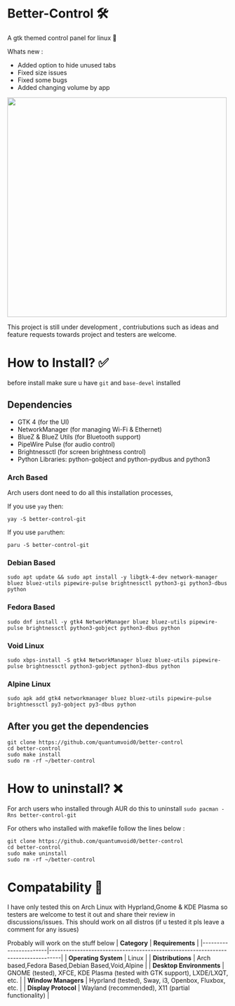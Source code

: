 # Better-Control 🛠️ 
A gtk themed control panel for linux 🐧

Whats new :
- Added option to hide unused tabs
- Fixed size issues
- Fixed some bugs
- Added changing volume by app

<img src="https://github.com/user-attachments/assets/5f9fe1eb-6bff-428a-95d2-5d97f8d4e209" width="500" />

This project is still under development , contriubutions such as ideas and feature requests towards project and testers are welcome.

# How to Install? ✅ 
before install make sure u have `git` and `base-devel` installed

## Dependencies

- GTK 4 (for the UI)
- NetworkManager (for managing Wi-Fi & Ethernet)
- BlueZ & BlueZ Utils (for Bluetooth support)
- PipeWire Pulse (for audio control)
- Brightnessctl (for screen brightness control)
- Python Libraries: python-gobject and python-pydbus and python3

### Arch Based
Arch users dont need to do all this installation processes, 

If you use `yay` then:

```yay -S better-control-git```

If you use `paru`then:

```paru -S better-control-git```

### Debian Based
```sudo apt update && sudo apt install -y libgtk-4-dev network-manager bluez bluez-utils pipewire-pulse brightnessctl python3-gi python3-dbus python```

### Fedora Based
```sudo dnf install -y gtk4 NetworkManager bluez bluez-utils pipewire-pulse brightnessctl python3-gobject python3-dbus python```

### Void Linux
```sudo xbps-install -S gtk4 NetworkManager bluez bluez-utils pipewire-pulse brightnessctl python3-gobject python3-dbus python```

### Alpine Linux
```sudo apk add gtk4 networkmanager bluez bluez-utils pipewire-pulse brightnessctl py3-gobject py3-dbus python```


## After you get the dependencies 
```
git clone https://github.com/quantumvoid0/better-control
cd better-control
sudo make install
sudo rm -rf ~/better-control

```
# How to uninstall? ❌

For arch users who installed through AUR do this to uninstall `sudo pacman -Rns better-control-git`

For others who installed with makefile follow the lines below :

```
git clone https://github.com/quantumvoid0/better-control
cd better-control
sudo make uninstall
sudo rm -rf ~/better-control

```

# Compatability 📄
I have only tested this on Arch Linux with Hyprland,Gnome & KDE Plasma so testers are welcome to test it out and share their review in discussions/issues. This should work on all distros (if u tested it pls leave a comment for any issues)

Probably will work on the stuff below 
| **Category**         | **Requirements**                                                                 |
|-----------------------|----------------------------------------------------------------------------------|
| **Operating System**  | Linux                                                                            |
| **Distributions**     | Arch based,Fedora Based,Debian Based,Void,Alpine                                                            |
| **Desktop Environments** | GNOME (tested), XFCE, KDE Plasma (tested with GTK support), LXDE/LXQT, etc.                  |
| **Window Managers**   | Hyprland (tested), Sway, i3, Openbox, Fluxbox, etc.                             |
| **Display Protocol**     | Wayland (recommended), X11 (partial functionality)                               |

